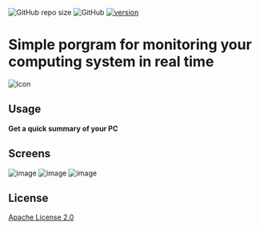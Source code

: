 ![GitHub repo size](https://img.shields.io/github/repo-size/gametz/System-Monitor?style=for-the-badge)
![GitHub](https://img.shields.io/github/license/Gametz/System-Monitor?style=for-the-badge)
<a href="https://github.com/Gametz/System-Monitor/releases/tag/1.1"><img src="https://img.shields.io/github/v/release/Gametz/System-Monitor?style=for-the-badge" alt="version" ></a>
# **Simple porgram for monitoring your computing system in real time**
![Icon](https://user-images.githubusercontent.com/40424029/205519360-e4a0c2e3-f151-4436-909e-a5a0ce7693ad.png)

## Usage
**Get a quick summary of your PC**

## Screens
![image](https://user-images.githubusercontent.com/40424029/205749939-bffffbaa-266b-41e0-a0af-680574c30dab.png)
![image](https://user-images.githubusercontent.com/40424029/205749972-8b7bf34a-4a81-4bd0-9dcf-a27bb4bffa36.png)
![image](https://user-images.githubusercontent.com/40424029/205750008-04c45c9b-1673-4692-89b9-f88851587448.png)


## License
[Apache License 2.0](https://github.com/Gametz/System-Monitor/blob/master/LICENSE.txt)
